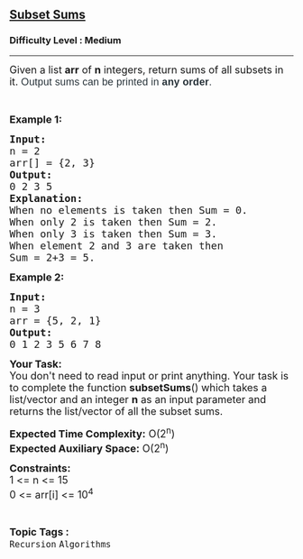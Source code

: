 <h2><a href="https://www.geeksforgeeks.org/problems/subset-sums2234/1?utm_source=youtube&utm_medium=collab_striver_ytdescription&utm_campaign=subset-sums">Subset Sums</a></h2><h3>Difficulty Level : Medium</h3><hr><div class="problems_problem_content__Xm_eO"><div class="entry-content">
<p><span style="font-size: 18px;">Given a&nbsp;list <strong>arr</strong> of <strong>n</strong> integers, return sums of all subsets in it.&nbsp;</span><span style="background-color: #ffffff; color: #273239; font-family: Nunito, sans-serif; font-size: 18px; letter-spacing: 0.162px;">Output sums can be printed in <strong>any&nbsp;order</strong>.</span></p>
<p>&nbsp;</p>
<p><strong><span style="font-size: 18px;">Example 1:</span></strong></p>
<pre><span style="font-size: 18px;"><strong>Input:</strong>
n = 2
arr[] = {2, 3}</span>
<span style="font-size: 18px;"><strong>Output:</strong>
0 2 3 5</span>
<span style="font-size: 18px;"><strong>Explanation:</strong>
When no elements is taken then Sum = 0.
When only 2 is taken then Sum = 2.
When only 3 is taken then Sum = 3.
When element 2 and 3 are taken then 
Sum = 2+3 = 5.</span></pre>
<p><strong><span style="font-size: 18px;">Example 2:</span></strong></p>
<pre><span style="font-size: 18px;"><strong>Input:</strong>
n = 3
arr = {5, 2, 1}</span>
<span style="font-size: 18px;"><strong>Output:</strong>
0 1 2 3 5 6 7 8</span>
</pre>
<p><span style="font-size: 18px;"><strong>Your Task:</strong>&nbsp;&nbsp;<br>You don't need to read input or print anything. Your task is to complete the function&nbsp;<strong>subsetSums</strong>() which takes a list/vector and an integer <strong>n</strong> as an input parameter and returns the list/vector of all the subset sums.</span></p>
<p><span style="font-size: 18px;"><strong>Expected Time Complexity:</strong> O(2<sup>n</sup>)<br><strong>Expected Auxiliary Space:</strong> O(2<sup>n</sup>)</span></p>
<p><span style="font-size: 18px;"><strong>Constraints:</strong><br>1 &lt;= n &lt;= 15<br>0 &lt;= arr[i] &lt;= 10<sup>4</sup></span></p>
</div></div><br><p><span style=font-size:18px><strong>Topic Tags : </strong><br><code>Recursion</code>&nbsp;<code>Algorithms</code>&nbsp;